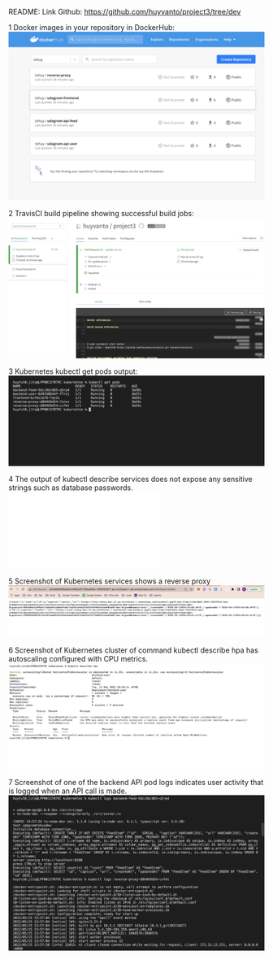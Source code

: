 README: 
Link Github: https://github.com/huyvanto/project3/tree/dev

1 Docker images in your repository in DockerHub:
![alt text](./image/dockerhub.png)

2 TravisCI build pipeline showing successful build jobs:
![alt text](./image/travisCI.png)

3 Kubernetes kubectl get pods output:
![alt text](./image/getpods.png)

4 The output of kubectl describe services does not expose any sensitive strings such as database passwords.
![alt text](./image/describe-services.txt)

5 Screenshot of Kubernetes services shows a reverse proxy
![alt text](./image/reserveproxy.png)

6 Screenshot of Kubernetes cluster of command kubectl describe hpa has autoscaling configured with CPU metrics.
![alt text](./image/hpa.png)

7 Screenshot of one of the backend API pod logs indicates user activity that is logged when an API call is made.
![alt text](./image/logs.png)







